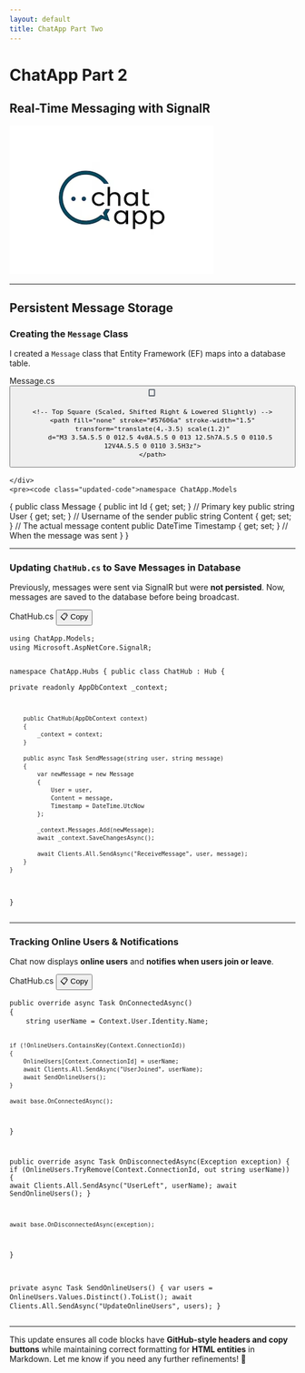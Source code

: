 ```yaml
---
layout: default
title: ChatApp Part Two
---
```


# **ChatApp Part 2**  
## **Real-Time Messaging with SignalR**

![ChatApp](images/ChatApp.png)

---

## **Persistent Message Storage**
### **Creating the `Message` Class**
I created a `Message` class that Entity Framework (EF) maps into a database table.

<div class="code-block">
    <div class="code-header">
        <span class="code-filename">Message.cs</span>
       <button class="copy-button" aria-label="Copy code">
<svg aria-hidden="true" height="18" viewBox="0 0 18 18" width="18">
    <!-- Bottom Square (Scaled Up) -->
    <path fill="none" stroke="#57606a" stroke-width="1.5" transform="scale(1.2)"
        d="M3 3.5A.5.5 0 012.5 4v8A.5.5 0 013 12.5h7A.5.5 0 0110.5 12V4A.5.5 0 0110 3.5H3z">
    </path>

    <!-- Top Square (Scaled, Shifted Right & Lowered Slightly) -->
    <path fill="none" stroke="#57606a" stroke-width="1.5" transform="translate(4,-3.5) scale(1.2)"
        d="M3 3.5A.5.5 0 012.5 4v8A.5.5 0 013 12.5h7A.5.5 0 0110.5 12V4A.5.5 0 0110 3.5H3z">
    </path>
</svg>








</button>

    </div>
    <pre><code class="updated-code">namespace ChatApp.Models
{
    public class Message
    {
        public int Id { get; set; } // Primary key
        public string User { get; set; } // Username of the sender
        public string Content { get; set; } // The actual message content
        public DateTime Timestamp { get; set; } // When the message was sent
    }
}</code></pre>
</div>

---

### **Updating `ChatHub.cs` to Save Messages in Database**
Previously, messages were sent via SignalR but were **not persisted**. Now, messages are saved to the database before being broadcast.

<div class="code-block">
    <div class="code-header">
        <span class="code-filename">ChatHub.cs</span>
        <button class="copy-button" aria-label="Copy code">📋 Copy</button>
    </div>
    <pre class="updated-code"><code>using ChatApp.Models;
using Microsoft.AspNetCore.SignalR;

namespace ChatApp.Hubs
{
    public class ChatHub : Hub
    {   
        private readonly AppDbContext _context;

        public ChatHub(AppDbContext context)
        {
            _context = context;
        }

        public async Task SendMessage(string user, string message)
        {
            var newMessage = new Message
            {
                User = user,
                Content = message,
                Timestamp = DateTime.UtcNow
            };

            _context.Messages.Add(newMessage);
            await _context.SaveChangesAsync();

            await Clients.All.SendAsync("ReceiveMessage", user, message);
        }
    }
}</code></pre>
</div>


---

### **Tracking Online Users & Notifications**
Chat now displays **online users** and **notifies when users join or leave**.

<div class="code-block">
    <div class="code-header">
        <span class="code-filename">ChatHub.cs</span>
        <button class="copy-button" aria-label="Copy code">📋 Copy</button>
    </div>
    <pre><code class="updated-code">public override async Task OnConnectedAsync()
{
    string userName = Context.User.Identity.Name;

    if (!OnlineUsers.ContainsKey(Context.ConnectionId))
    {
        OnlineUsers[Context.ConnectionId] = userName;
        await Clients.All.SendAsync("UserJoined", userName);
        await SendOnlineUsers();
    }

    await base.OnConnectedAsync();
}

public override async Task OnDisconnectedAsync(Exception exception)
{
    if (OnlineUsers.TryRemove(Context.ConnectionId, out string userName))
    {
        await Clients.All.SendAsync("UserLeft", userName);
        await SendOnlineUsers();
    }

    await base.OnDisconnectedAsync(exception);
}

private async Task SendOnlineUsers()
{
    var users = OnlineUsers.Values.Distinct().ToList();
    await Clients.All.SendAsync("UpdateOnlineUsers", users);
}</code></pre>
</div>

---

This update ensures all code blocks have **GitHub-style headers and copy buttons** while maintaining correct formatting for **HTML entities** in Markdown. Let me know if you need any further refinements! 🚀

